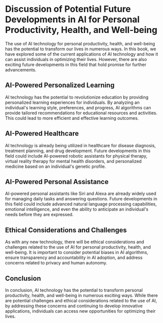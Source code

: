 Discussion of Potential Future Developments in AI for Personal Productivity, Health, and Well-being
===============================================================================================================

The use of AI technology for personal productivity, health, and well-being has the potential to transform our lives in numerous ways. In this book, we have explored some of the current applications of AI technology and how it can assist individuals in optimizing their lives. However, there are also exciting future developments in this field that hold promise for further advancements.

AI-Powered Personalized Learning
--------------------------------

AI technology has the potential to revolutionize education by providing personalized learning experiences for individuals. By analyzing an individual's learning style, preferences, and progress, AI algorithms can provide tailored recommendations for educational resources and activities. This could lead to more efficient and effective learning outcomes.

AI-Powered Healthcare
---------------------

AI technology is already being utilized in healthcare for disease diagnosis, treatment planning, and drug development. Future developments in this field could include AI-powered robotic assistants for physical therapy, virtual reality therapy for mental health disorders, and personalized medicine based on an individual's genetic profile.

AI-Powered Personal Assistance
------------------------------

AI-powered personal assistants like Siri and Alexa are already widely used for managing daily tasks and answering questions. Future developments in this field could include advanced natural language processing capabilities, emotional intelligence, and even the ability to anticipate an individual's needs before they are expressed.

Ethical Considerations and Challenges
-------------------------------------

As with any new technology, there will be ethical considerations and challenges related to the use of AI for personal productivity, health, and well-being. It is important to consider potential biases in AI algorithms, ensure transparency and accountability in AI adoption, and address concerns related to privacy and human autonomy.

Conclusion
----------

In conclusion, AI technology has the potential to transform personal productivity, health, and well-being in numerous exciting ways. While there are potential challenges and ethical considerations related to the use of AI, by addressing these concerns and continuing to develop innovative applications, individuals can access new opportunities for optimizing their lives.


